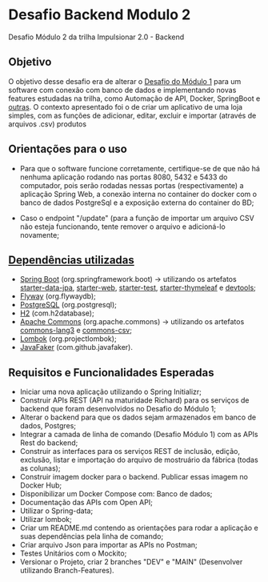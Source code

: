 # Desafio Backend Modulo 2
Desafio Módulo 2 da trilha Impulsionar 2.0 - Backend

## Objetivo
O objetivo desse desafio era de alterar o [Desafio do Módulo 1](https://github.com/Artur-Bertoni/desafioBackendModulo1) para um software com conexão com banco de dados e implementando novas features estudadas na trilha, como Automação de API, Docker, SpringBoot e [outras](doc:requisitos-e-funcionalidades-esperadas).
O contexto apresentado foi o de criar um aplicativo de uma loja simples, com as funções de adicionar, editar, excluir e importar (através de arquivos .csv) produtos

## Orientações para o uso
- Para que o software funcione corretamente, certifique-se de que não há nenhuma aplicação rodando nas portas 8080, 5432 e 5433 do computador, pois serão rodadas nessas portas (respectivamente) a aplicação Spring Web, a conexão interna no container do docker com o banco de dados PostgreSql e a exposição externa do container do BD;

- Caso o endpoint "/update" (para a função de importar um arquivo CSV não esteja funcionando, tente remover o arquivo e adicioná-lo novamente;

## [Dependências utilizadas](https://github.com/Artur-Bertoni/desafioBackendModulo2/blob/main/pom.xml)
- [Spring Boot](https://spring.io/projects/spring-boot) (org.springframework.boot) -> utilizando os artefatos [starter-data-jpa](https://mvnrepository.com/artifact/org.springframework.boot/spring-boot-starter-data-jpa), [starter-web](https://mvnrepository.com/artifact/org.springframework.boot/spring-boot-starter-web), [starter-test](https://mvnrepository.com/artifact/org.springframework.boot/spring-boot-starter-test), [starter-thymeleaf](https://mvnrepository.com/artifact/org.springframework.boot/spring-boot-starter-thymeleaf) e [devtools](https://mvnrepository.com/artifact/org.springframework.boot/spring-boot-devtools);
- [Flyway](https://flywaydb.org) (org.flywaydb);
- [PostgreSQL](https://www.postgresql.org) (org.postgresql);
- [H2](https://www.h2database.com/html/main.html) (com.h2database);
- [Apache Commons](https://commons.apache.org) (org.apache.commons) -> utilizando os artefatos [commons-lang3](https://commons.apache.org/proper/commons-lang/) e [commons-csv](https://commons.apache.org/proper/commons-csv/);
- [Lombok](https://projectlombok.org) (org.projectlombok);
- [JavaFaker](https://github.com/DiUS/java-faker) (com.github.javafaker).

## Requisitos e Funcionalidades Esperadas
- Iniciar uma nova aplicação utilizando o Spring Initializr;
- Construir APIs REST (API na maturidade Richard) para os serviços de backend que foram desenvolvidos no Desafio do Módulo 1;
- Alterar o backend para que os dados sejam armazenados em banco de dados, Postgres;
- Integrar a camada de linha de comando (Desafio Módulo 1) com as APIs Rest do backend;
- Construir as interfaces para os serviços REST de inclusão, edição, exclusão, listar e importação do arquivo de mostruário da fábrica (todas as colunas);
- Construir imagem docker para o backend. Publicar essas imagem no Docker Hub;
- Disponibilizar um Docker Compose com: Banco de dados;
- Documentação das APIs com Open API;
- Utilizar o Spring-data;
- Utilizar lombok;
- Criar um README.md contendo as orientações para rodar a aplicação e suas dependências pela linha de comando;
- Criar arquivo Json para importar as APIs no Postman;
- Testes Unitários com o Mockito;
- Versionar o Projeto, criar 2 branches "DEV" e "MAIN" (Desenvolver utilizando Branch-Features).
